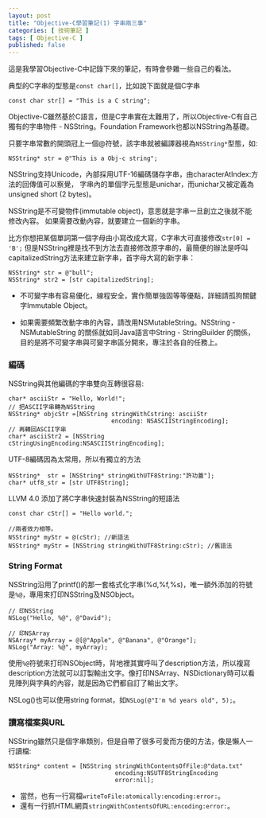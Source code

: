```yaml
---
layout: post
title: "Objective-C學習筆記(1) 字串兩三事"
categories: [ 技術筆記 ]
tags: [ Objective-C ]
published: false
---
```


這是我學習Objective-C中記錄下來的筆記，有時會參雜一些自己的看法。

典型的C字串的型態是`const char[]`，比如說下面就是個C字串
~~~
const char str[] = "This is a C string";
~~~

Objective-C雖然基於C語言，但是C字串實在太難用了，所以Objective-C有自己獨有的字串物件 - NSString。Foundation Framework也都以NSString為基礎。

只要字串常數的開頭冠上一個@符號，該字串就被編譯器視為`NSString*`型態，如:
~~~
NSString* str = @"This is a Obj-c string";
~~~
NSString支持Unicode，內部採用UTF-16編碼儲存字串，由characterAtIndex:方法的回傳值可以察覺，
字串內的單個字元型態是unichar，而unichar又被定義為unsigned short (2 bytes)。

NSString是不可變物件(immutable object)，意思就是字串一旦創立之後就不能修改內容。
如果需要改動內容，就要建立一個新的字串。

比方你想把某個單詞第一個字母由小寫改成大寫，C字串大可直接修改`str[0] = 'B';`
但是NSString裡是找不到方法去直接修改原字串的，最簡便的辦法是呼叫capitalizedString方法來建立新字串，首字母大寫的新字串：

    NSString* str = @"bull";
    NSString* str2 = [str capitalizedString];

* 不可變字串有容易優化，線程安全，實作簡單強固等等優點，詳細請孤狗關鍵字Immutable Object。

* 如果需要頻繁改動字串的內容，請改用NSMutableString。NSString - NSMutableString 的關係就如同Java語言中String - StringBuilder 的關係，目的是將不可變字串與可變字串區分開來，專注於各自的任務上。

### 編碼

NSString與其他編碼的字串雙向互轉很容易:

    char* asciiStr = "Hello, World!";
    // 把ASCII字串轉為NSString
    NSString* objcStr =[NSString stringWithCstring: asciiStr
                                 encoding: NSASCIIStringEncoding];
    // 再轉回ASCII字串
    char* asciiStr2 = [NSString cStringUsingEncoding:NSASCIIStringEncoding];

UTF-8編碼因為太常用，所以有獨立的方法

    NSString*  str = [NSString* stringWithUTF8String:"許功蓋"];
    char* utf8_str = [str UTF8String];

LLVM 4.0 添加了將C字串快速封裝為NSString的短語法

    const char cStr[] = "Hello world.";

    //兩者效力相等。
    NSString* myStr = @(cStr); //新語法
    NSString* myStr = [NSString stringWithUTF8String:cStr); //舊語法


### String Format

NSString沿用了printf()的那一套格式化字串(%d,%f,%s)，唯一額外添加的符號是`%@`，專用來打印NSString及NSObject。

    // 印NSString
    NSLog("Hello, %@", @"David");

    // 印NSArray
    NSArray* myArray = @[@"Apple", @"Banana", @"Orange"];
    NSLog("Array: %@", myArray);

使用`%@`符號來打印NSObject時，背地裡其實呼叫了description方法，所以複寫description方法就可以訂製輸出文字。像打印NSArray、NSDictionary時可以看見陣列與字典的內容，就是因為它們都自訂了輸出文字。

NSLog()也可以使用string format，如`NSLog(@"I'm %d years old", 5);`。

### 讀寫檔案與URL

NSString雖然只是個字串類別，但是自帶了很多可愛而方便的方法，像是懶人一行讀檔:


    NSString* content = [NSString stringWithContentsOfFile:@"data.txt"
                                  encoding:NSUTF8StringEncoding
                                  error:nil];

* 當然，也有一行寫檔`writeToFile:atomically:encoding:error:`。
* 還有一行抓HTML網頁`stringWithContentsOfURL:encoding:error:`。

<!--
### 檔案路徑操作
參考來源:
- [各種Objective-C新列表及支援版本][1]
- [Objective-C字面常數][2]
[1]: http://developer.apple.com/library/ios/#releasenotes/ObjectiveC/ObjCAvailabilityIndex/_index.html "Objective-C Feature Available."
[2]: http://clang.llvm.org/docs/ObjectiveCLiterals.html "Objective-C new literal"
-->
